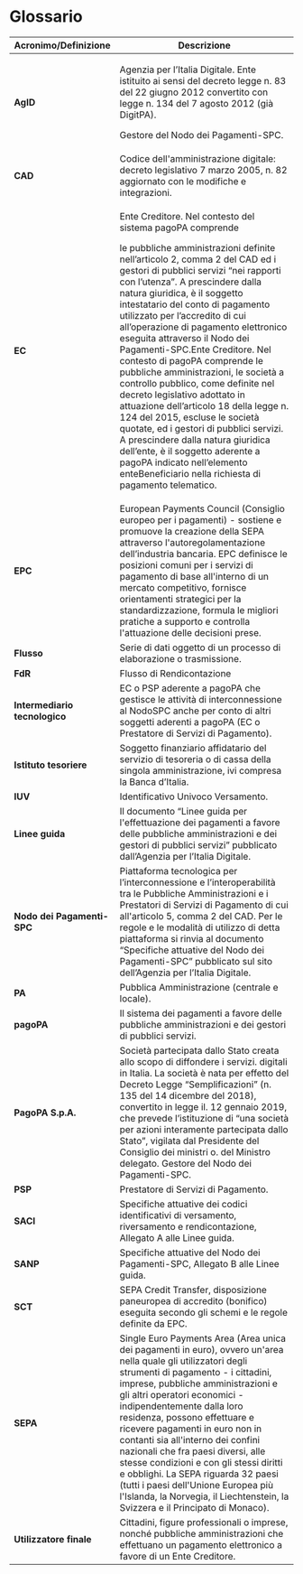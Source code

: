 # Glossario

| Acronimo/Definizione          | Descrizione                                                                                                                                                                                                                                                                                                                                                                                                                                                                                                                                                                                                                                                                                                                                                                                                                                                                           |
| ----------------------------- | ------------------------------------------------------------------------------------------------------------------------------------------------------------------------------------------------------------------------------------------------------------------------------------------------------------------------------------------------------------------------------------------------------------------------------------------------------------------------------------------------------------------------------------------------------------------------------------------------------------------------------------------------------------------------------------------------------------------------------------------------------------------------------------------------------------------------------------------------------------------------------------- |
| **AgID**                      | <p>Agenzia per l’Italia Digitale. Ente istituito ai sensi del decreto legge n. 83 del 22 giugno 2012 convertito con legge n. 134 del 7 agosto 2012 (già DigitPA).</p><p>Gestore del Nodo dei Pagamenti-SPC.</p>                                                                                                                                                                                                                                                                                                                                                                                                                                                                                                                                                                                                                                                                       |
| **CAD**                       | Codice dell'amministrazione digitale: decreto legislativo 7 marzo 2005, n. 82 aggiornato con le modifiche e integrazioni.                                                                                                                                                                                                                                                                                                                                                                                                                                                                                                                                                                                                                                                                                                                                                             |
| **EC**                        | <p>Ente Creditore. Nel contesto del sistema pagoPA comprende</p><p>le pubbliche amministrazioni definite nell’articolo 2, comma 2 del CAD ed i gestori di pubblici servizi “nei rapporti con l’utenza”. A prescindere dalla natura giuridica, è il soggetto intestatario del conto di pagamento utilizzato per l’accredito di cui all’operazione di pagamento elettronico eseguita attraverso il Nodo dei Pagamenti-SPC.Ente Creditore. Nel contesto di pagoPA comprende le pubbliche amministrazioni, le società a controllo pubblico, come definite nel decreto legislativo adottato in attuazione dell’articolo 18 della legge n. 124 del 2015, escluse le società quotate, ed i gestori di pubblici servizi. A prescindere dalla natura giuridica dell’ente, è il soggetto aderente a pagoPA indicato nell’elemento enteBeneficiario nella richiesta di pagamento telematico.</p> |
| **EPC**                       | European Payments Council (Consiglio europeo per i pagamenti) - sostiene e promuove la creazione della SEPA attraverso l'autoregolamentazione dell’industria bancaria. EPC definisce le posizioni comuni per i servizi di pagamento di base all'interno di un mercato competitivo, fornisce orientamenti strategici per la standardizzazione, formula le migliori pratiche a supporto e controlla l'attuazione delle decisioni prese.                                                                                                                                                                                                                                                                                                                                                                                                                                                 |
| **Flusso**                    | Serie di dati oggetto di un processo di elaborazione o trasmissione.                                                                                                                                                                                                                                                                                                                                                                                                                                                                                                                                                                                                                                                                                                                                                                                                                  |
| **FdR**                       | Flusso di Rendicontazione                                                                                                                                                                                                                                                                                                                                                                                                                                                                                                                                                                                                                                                                                                                                                                                                                                                             |
| **Intermediario tecnologico** | EC o PSP aderente a pagoPA che gestisce le attività di interconnessione al NodoSPC anche per conto di altri soggetti aderenti a pagoPA (EC o Prestatore di Servizi di Pagamento).                                                                                                                                                                                                                                                                                                                                                                                                                                                                                                                                                                                                                                                                                                     |
| **Istituto tesoriere**        | Soggetto finanziario affidatario del servizio di tesoreria o di cassa della singola amministrazione, ivi compresa la Banca d’Italia.                                                                                                                                                                                                                                                                                                                                                                                                                                                                                                                                                                                                                                                                                                                                                  |
| **IUV**                       | Identificativo Univoco Versamento.                                                                                                                                                                                                                                                                                                                                                                                                                                                                                                                                                                                                                                                                                                                                                                                                                                                    |
| **Linee guida**               | Il documento “Linee guida per l'effettuazione dei pagamenti a favore delle pubbliche amministrazioni e dei gestori di pubblici servizi” pubblicato dall’Agenzia per l’Italia Digitale.                                                                                                                                                                                                                                                                                                                                                                                                                                                                                                                                                                                                                                                                                                |
| **Nodo dei Pagamenti-SPC**    | Piattaforma tecnologica per l’interconnessione e l’interoperabilità tra le Pubbliche Amministrazioni e i Prestatori di Servizi di Pagamento di cui all'articolo 5, comma 2 del CAD. Per le regole e le modalità di utilizzo di detta piattaforma si rinvia al documento “Specifiche attuative del Nodo dei Pagamenti-SPC” pubblicato sul sito dell’Agenzia per l’Italia Digitale.                                                                                                                                                                                                                                                                                                                                                                                                                                                                                                     |
| **PA**                        | Pubblica Amministrazione (centrale e locale).                                                                                                                                                                                                                                                                                                                                                                                                                                                                                                                                                                                                                                                                                                                                                                                                                                         |
| **pagoPA**                    | Il sistema dei pagamenti a favore delle pubbliche amministrazioni e dei gestori di pubblici servizi.                                                                                                                                                                                                                                                                                                                                                                                                                                                                                                                                                                                                                                                                                                                                                                                  |
| **PagoPA S.p.A.**             | Società partecipata dallo Stato creata allo scopo di diffondere i servizi. digitali in Italia. La società è nata per effetto del Decreto Legge “Semplificazioni” (n. 135 del 14 dicembre del 2018), convertito in legge il. 12 gennaio 2019, che prevede l’istituzione di “una società per azioni interamente partecipata dallo Stato”, vigilata dal Presidente del Consiglio dei ministri o. del Ministro delegato. Gestore del Nodo dei Pagamenti-SPC.                                                                                                                                                                                                                                                                                                                                                                                                                              |
| **PSP**                       | Prestatore di Servizi di Pagamento.                                                                                                                                                                                                                                                                                                                                                                                                                                                                                                                                                                                                                                                                                                                                                                                                                                                   |
| **SACI**                      | Specifiche attuative dei codici identificativi di versamento, riversamento e rendicontazione, Allegato A alle Linee guida.                                                                                                                                                                                                                                                                                                                                                                                                                                                                                                                                                                                                                                                                                                                                                            |
| **SANP**                      | Specifiche attuative del Nodo dei Pagamenti-SPC, Allegato B alle Linee guida.                                                                                                                                                                                                                                                                                                                                                                                                                                                                                                                                                                                                                                                                                                                                                                                                         |
| **SCT**                       | SEPA Credit Transfer, disposizione paneuropea di accredito (bonifico) eseguita secondo gli schemi e le regole definite da EPC.                                                                                                                                                                                                                                                                                                                                                                                                                                                                                                                                                                                                                                                                                                                                                        |
| **SEPA**                      | Single Euro Payments Area (Area unica dei pagamenti in euro), ovvero un'area nella quale gli utilizzatori degli strumenti di pagamento - i cittadini, imprese, pubbliche amministrazioni e gli altri operatori economici - indipendentemente dalla loro residenza, possono effettuare e ricevere pagamenti in euro non in contanti sia all'interno dei confini nazionali che fra paesi diversi, alle stesse condizioni e con gli stessi diritti e obblighi. La SEPA riguarda 32 paesi (tutti i paesi dell'Unione Europea più l'Islanda, la Norvegia, il Liechtenstein, la Svizzera e il Principato di Monaco).                                                                                                                                                                                                                                                                        |
| **Utilizzatore finale**       | Cittadini, figure professionali o imprese, nonché pubbliche amministrazioni che effettuano un pagamento elettronico a favore di un Ente Creditore.                                                                                                                                                                                                                                                                                                                                                                                                                                                                                                                                                                                                                                                                                                                                    |
